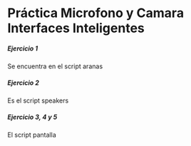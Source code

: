 
# Práctica Microfono y Camara Interfaces Inteligentes

##### Ejercicio 1

Se encuentra en el script aranas

##### Ejercicio 2

Es el script speakers

##### Ejercicio 3, 4 y 5

El script pantalla
